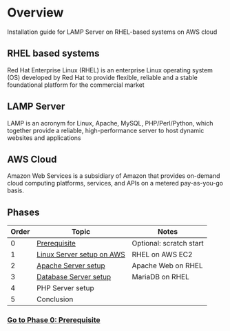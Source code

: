 # Overview
Installation guide for LAMP Server on RHEL-based systems on AWS cloud

## RHEL based systems
Red Hat Enterprise Linux (RHEL) is an enterprise Linux operating system (OS) developed by Red Hat to provide flexible, reliable and a stable foundational platform for the commercial market

## LAMP Server
LAMP is an acronym for Linux, Apache, MySQL, PHP/Perl/Python, which together provide a reliable, high-performance server to host dynamic websites and applications

## AWS Cloud
Amazon Web Services is a subsidiary of Amazon that provides on-demand cloud computing platforms, services, and APIs on a metered pay-as-you-go basis.

## Phases

| Order | Topic                                         | Notes                 |
|-------|-----------------------------------------------|-----------------------|
| 0     | [Prerequisite](phase0/README.md)              |Optional: scratch start|
| 1     | [Linux Server setup on AWS](phase1/README.md) |RHEL on AWS EC2        |
| 2     | [Apache Server setup](phase2/README.md)       |Apache Web on RHEL     |
| 3     | [Database Server setup](phase3/README.md)     |MariaDB on RHEL        |
| 4     | PHP Server setup                              |   |
| 5     | Conclusion                                    |   |

### [Go to Phase 0: Prerequisite](phase0/README.md)
